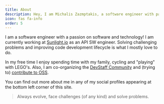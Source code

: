 ```yaml
---
title: About
description: Hey, I am Michalis Zazmptakis, a software engineer with passion on software and technology.
icon: fas fa-info
order: 5
---
```


I am a software engineer with a passion on software and technology! I am currently working at [Sunlight.io](https://sunlight.io/) as an API SW engineer. Solving challenging problems and improving code development lifecycle is what I mostly love to do. 

In my free time I enjoy spending time with my family, cycling and "playing" with LEGO's.
Also, I am co-organizing the [DevStaff Community](https://devstaff.gr) and (trying to) [contribute to OSS](https://github.com/mzampetakis?tab=repositories).

You can find out more about me in any of my social profiles appearing at the bottom left corner of this site.

>Always evolve, face challenges (of any kind) and solve problems.
